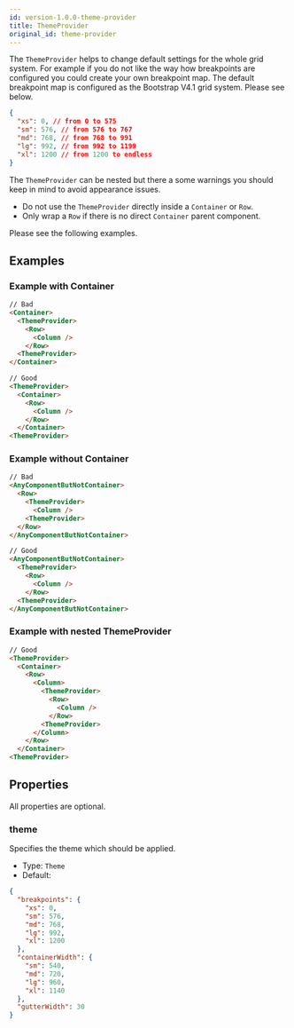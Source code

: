 ```yaml
---
id: version-1.0.0-theme-provider
title: ThemeProvider
original_id: theme-provider
---
```


The `ThemeProvider` helps to change default settings for the whole grid system. For example if you
do not like the way how breakpoints are configured you could create your own breakpoint map. The
default breakpoint map is configured as the Bootstrap V4.1 grid system. Please see below.

```json
{
  "xs": 0, // from 0 to 575
  "sm": 576, // from 576 to 767
  "md": 768, // from 768 to 991
  "lg": 992, // from 992 to 1199
  "xl": 1200 // from 1200 to endless
}
```

The `ThemeProvider` can be nested but there a some warnings you should keep in mind to avoid
appearance issues.

- Do not use the `ThemeProvider` directly inside a `Container` or `Row`.
- Only wrap a `Row` if there is no direct `Container` parent component.

Please see the following examples.

## Examples

### Example with Container

```html
// Bad
<Container>
  <ThemeProvider>
    <Row>
      <Column />
    </Row>
  <ThemeProvider>
</Container>

// Good
<ThemeProvider>
  <Container>
    <Row>
      <Column />
    </Row>
  </Container>
<ThemeProvider>
```

### Example without Container

```html
// Bad
<AnyComponentButNotContainer>
  <Row>
    <ThemeProvider>
      <Column />
    <ThemeProvider>
  </Row>
</AnyComponentButNotContainer>

// Good
<AnyComponentButNotContainer>
  <ThemeProvider>
    <Row>
      <Column />
    </Row>
  <ThemeProvider>
</AnyComponentButNotContainer>
```

### Example with nested ThemeProvider

```html
// Good
<ThemeProvider>
  <Container>
    <Row>
      <Column>
        <ThemeProvider>
          <Row>
            <Column />
          </Row>
        <ThemeProvider>
      </Column>
    </Row>
  </Container>
<ThemeProvider>
```

## Properties

All properties are optional.

### theme

Specifies the theme which should be applied.

- Type: `Theme`
- Default:

```json
{
  "breakpoints": {
    "xs": 0,
    "sm": 576,
    "md": 768,
    "lg": 992,
    "xl": 1200
  },
  "containerWidth": {
    "sm": 540,
    "md": 720,
    "lg": 960,
    "xl": 1140
  },
  "gutterWidth": 30
}
```
